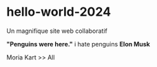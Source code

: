 # hello-world-2024
Un magnifique site web collaboratif

**"Penguins were here."**
i hate penguins
**Elon Musk**

Moria Kart >> All
